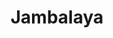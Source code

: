 ---
title: "Jambalaya"
type: "recipe"
tags: 
  - cajun
  - chicken
  - shrimp
  - sausage
  - pork
source: "https://docs.google.com/spreadsheets/d/1Ph6SrQ9pOAiqVjogTFPQKVPgBJnR_MZljfovG9w3FRg/edit?usp=sharing"
image: "image.jpg"
---